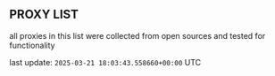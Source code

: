 ## PROXY LIST

all proxies in this list were collected from open sources and tested for functionality

last update: `2025-03-21 18:03:43.558660+00:00` UTC